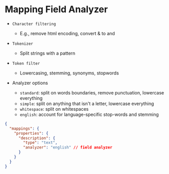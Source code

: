 # Mapping Field Analyzer

- `Character filtering`
  - E.g., remove html encoding, convert & to and
- `Tokenizer`
  - Split strings with a pattern
- `Token filter`

  - Lowercasing, stemming, synonyms, stopwords

- Analyzer options
  - `standard`: split on words boundaries, remove punctuation, lowercase everything
  - `simple`: split on anything that isn't a letter, lowercase everything
  - `whitespace`: split on whitespaces
  - `english`: account for language-specific stop-words and stemming

```json
{
  "mappings": {
    "properties": {
      "description": {
        "type": "text",
        "analyzer": "english" // field analyzer
      }
    }
  }
}
```
